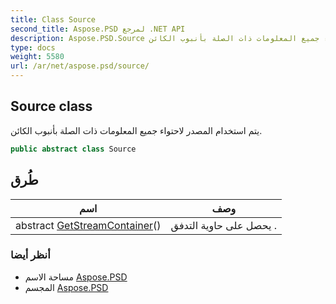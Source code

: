 ```yaml
---
title: Class Source
second_title: Aspose.PSD لمرجع .NET API
description: Aspose.PSD.Source فصل. يتم استخدام المصدر لاحتواء جميع المعلومات ذات الصلة بأنبوب الكائن.
type: docs
weight: 5580
url: /ar/net/aspose.psd/source/
---
```

## Source class

يتم استخدام المصدر لاحتواء جميع المعلومات ذات الصلة بأنبوب الكائن.

```csharp
public abstract class Source
```

## طُرق

| اسم | وصف |
| --- | --- |
| abstract [GetStreamContainer](../../aspose.psd/source/getstreamcontainer/)() | يحصل على حاوية التدفق . |

### أنظر أيضا

* مساحة الاسم [Aspose.PSD](../../aspose.psd/)
* المجسم [Aspose.PSD](../../)


